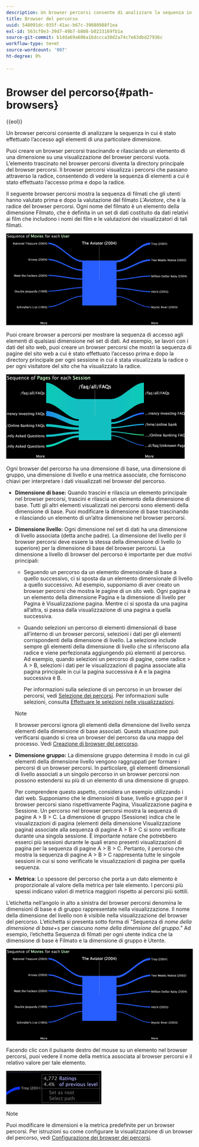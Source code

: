 ```yaml
---
description: Un browser percorsi consente di analizzare la sequenza in cui è stato effettuato l’accesso agli elementi di una particolare dimensione.
title: Browser del percorso
uuid: 548091dc-935f-41ac-b67c-39080988f1ea
exl-id: 563cf0e3-39d7-49b7-b808-b0233169fb1a
source-git-commit: b1dda69a606a16dccca30d2a74c7e63dbd27936c
workflow-type: tm+mt
source-wordcount: '907'
ht-degree: 0%

---
```


# Browser del percorso{#path-browsers}

{{eol}}

Un browser percorsi consente di analizzare la sequenza in cui è stato effettuato l’accesso agli elementi di una particolare dimensione.

Puoi creare un browser percorsi trascinando e rilasciando un elemento di una dimensione su una visualizzazione del browser percorsi vuota. L’elemento trascinato nel browser percorsi diventa la directory principale del browser percorsi. Il browser percorsi visualizza i percorsi che passano attraverso la radice, consentendo di vedere la sequenza di elementi a cui è stato effettuato l’accesso prima e dopo la radice.

Il seguente browser percorsi mostra la sequenza di filmati che gli utenti hanno valutato prima e dopo la valutazione del filmato *L&#39;Aviatore*, che è la radice del browser percorsi. Ogni nome del filmato è un elemento della dimensione Filmato, che è definita in un set di dati costituito da dati relativi ai film che includono i nomi dei film e le valutazioni dei visualizzatori di tali filmati.

![](assets/vis_PathBrowser_Movies.png)

Puoi creare browser a percorsi per mostrare la sequenza di accesso agli elementi di qualsiasi dimensione nel set di dati. Ad esempio, se lavori con i dati del sito web, puoi creare un browser percorsi che mostri la sequenza di pagine del sito web a cui è stato effettuato l’accesso prima e dopo la directory principale per ogni sessione in cui è stata visualizzata la radice o per ogni visitatore del sito che ha visualizzato la radice.

![](assets/vis_PathBrowser_Pages.png)

Ogni browser del percorso ha una dimensione di base, una dimensione di gruppo, una dimensione di livello e una metrica associate, che forniscono chiavi per interpretare i dati visualizzati nel browser del percorso.

* **Dimensione di base:** Quando trascini e rilascia un elemento principale nel browser percorsi, trascini e rilascia un elemento della dimensione di base. Tutti gli altri elementi visualizzati nei percorsi sono elementi della dimensione di base. Puoi modificare la dimensione di base trascinando e rilasciando un elemento di un’altra dimensione nel browser percorsi.
* **Dimensione livello:** Ogni dimensione nel set di dati ha una dimensione di livello associata (detta anche padre). La dimensione del livello per il browser percorsi deve essere la stessa della dimensione di livello (o superiore) per la dimensione di base del browser percorsi. La dimensione a livello di browser del percorso è importante per due motivi principali:

   * Seguendo un percorso da un elemento dimensionale di base a quello successivo, ci si sposta da un elemento dimensionale di livello a quello successivo. Ad esempio, supponiamo di aver creato un browser percorsi che mostra le pagine di un sito web. Ogni pagina è un elemento della dimensione Pagina e la dimensione di livello per Pagina è Visualizzazione pagina. Mentre ci si sposta da una pagina all’altra, si passa dalla visualizzazione di una pagina a quella successiva.
   * Quando selezioni un percorso di elementi dimensionali di base all’interno di un browser percorsi, selezioni i dati per gli elementi corrispondenti della dimensione di livello. La selezione include sempre gli elementi della dimensione di livello che si riferiscono alla radice e viene perfezionata aggiungendo più elementi al percorso. Ad esempio, quando selezioni un percorso di pagine, come radice > A > B, selezioni i dati per le visualizzazioni di pagina associate alla pagina principale in cui la pagina successiva è A e la pagina successiva è B.

      Per informazioni sulla selezione di un percorso in un browser dei percorsi, vedi [Selezione dei percorsi](../../../../home/c-get-started/c-analysis-vis/c-path-browsers/t-sel-paths.md#task-bf44d08c71954ef2adec4b82f840adeb). Per informazioni sulle selezioni, consulta [Effettuare le selezioni nelle visualizzazioni](../../../../home/c-get-started/c-vis/c-sel-vis/c-sel-vis.md#concept-012870ec22c7476e9afbf3b8b2515746).
   >[!NOTE]
   >
   >Il browser percorsi ignora gli elementi della dimensione del livello senza elementi della dimensione di base associati. Questa situazione può verificarsi quando si crea un browser del percorso da una mappa del processo. Vedi [Creazione di browser del percorso](../../../../home/c-get-started/c-analysis-vis/c-path-browsers/c-create-path-browsers.md#concept-e120de6a740d4b6f98dda9e2b638f6ff).

* **Dimensione gruppo:** La dimensione gruppo determina il modo in cui gli elementi della dimensione livello vengono raggruppati per formare i percorsi di un browser percorsi. In particolare, gli elementi dimensionali di livello associati a un singolo percorso in un browser percorsi non possono estendersi su più di un elemento di una dimensione di gruppo.

   Per comprendere questo aspetto, considera un esempio utilizzando i dati web. Supponiamo che le dimensioni di base, livello e gruppo per il browser percorsi siano rispettivamente Pagina, Visualizzazione pagina e Sessione. Un percorso nel browser percorsi mostra la sequenza di pagine A > B > C. La dimensione di gruppo (Sessione) indica che le visualizzazioni di pagina (elementi della dimensione Visualizzazione pagina) associate alla sequenza di pagine A > B > C si sono verificate durante una singola sessione. È importante notare che potrebbero esserci più sessioni durante le quali erano presenti visualizzazioni di pagina per la sequenza di pagine A > B > C. Pertanto, il percorso che mostra la sequenza di pagine A > B > C rappresenta tutte le singole sessioni in cui si sono verificate le visualizzazioni di pagina per quella sequenza.

* **Metrica**: Lo spessore del percorso che porta a un dato elemento è proporzionale al valore della metrica per tale elemento. I percorsi più spessi indicano valori di metrica maggiori rispetto ai percorsi più sottili.

L’etichetta nell’angolo in alto a sinistra del browser percorsi denomina le dimensioni di base e di gruppo rappresentate nella visualizzazione. Il nome della dimensione del livello non è visibile nella visualizzazione del browser del percorso. L’etichetta si presenta sotto forma di &quot;Sequenza di *nome della dimensione di base*+s per ciascuno *nome della dimensione del gruppo*.&quot; Ad esempio, l’etichetta Sequenza di filmati per ogni utente indica che la dimensione di base è Filmato e la dimensione di gruppo è Utente.

![](assets/vis_PathBrowser_Movies.png)

Facendo clic con il pulsante destro del mouse su un elemento nel browser percorsi, puoi vedere il nome della metrica associata al browser percorsi e il relativo valore per tale elemento.

![](assets/vis_PathBrowser_RightClick.png)

>[!NOTE]
>
>Puoi modificare le dimensioni e la metrica predefinite per un browser percorsi. Per istruzioni su come configurare la visualizzazione di un browser del percorso, vedi [Configurazione dei browser dei percorsi](../../../../home/c-get-started/c-intf-anlys-ftrs/t-config-path-brwsr.md#task-bbb3ddaa140a414f984b697c2b8202a3).
